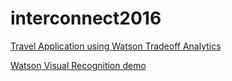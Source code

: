 # interconnect2016

[Travel Application using Watson Tradeoff Analytics](/flightstradeoffanalytics)

[Watson Visual Recognition demo](/watsonvisualrecognition)
